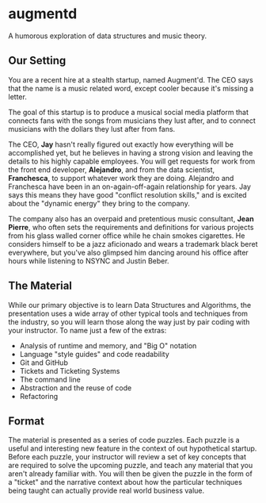 # augmentd
A humorous exploration of data structures and music theory.


## Our Setting
You are a recent hire at a stealth startup, named Augment'd. The CEO says that the name is a music related word, except cooler because it's missing a letter.

The goal of this startup is to produce a musical social media platform that connects fans with the songs from musicians they lust after, and to connect musicians with the dollars they lust after from fans.

The CEO, **Jay** hasn't really figured out exactly how everything will be accomplished yet, but he believes in having a strong vision and leaving the details to his highly capable employees. You will get requests for work from the front end developer, **Alejandro**, and from the data scientist, **Franchesca**, to support whatever work they are doing. Alejandro and Franchesca have been in an on-again-off-again relationship for years. Jay says this means they have good "conflict resolution skills," and is excited about the "dynamic energy" they bring to the company.

The company also has an overpaid and pretentious music consultant, **Jean Pierre**, who often sets the requirements and definitions for various projects from his glass walled corner office while he chain smokes cigarettes. He considers himself to be a jazz aficionado and wears a trademark black beret everywhere, but you've also glimpsed him dancing around his office after hours while listening to NSYNC and Justin Beber.


## The Material
While our primary objective is to learn Data Structures and Algorithms, the presentation uses a wide array of other typical tools and techniques from the industry, so you will learn those along the way just by pair coding with your instructor. To name just a few of the extras:

- Analysis of runtime and memory, and "Big O" notation
- Language "style guides" and code readability
- Git and GitHub
- Tickets and Ticketing Systems
- The command line
- Abstraction and the reuse of code
- Refactoring

## Format
The material is presented as a series of code puzzles. Each puzzle is a useful and interesting new feature in the context of out hypothetical startup. Before each puzzle, your instructor will review a set of key concepts that are required to solve the upcoming puzzle, and teach any material that you aren't already familiar with. You will then be given the puzzle in the form of a "ticket" and the narrative context about how the particular techniques being taught can actually provide real world business value.

